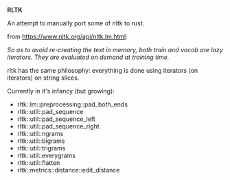 __RLTK__

An attempt to manually port some of nltk to rust.

from https://www.nltk.org/api/nltk.lm.html:

_So as to avoid re-creating the text in memory, both train and vocab are lazy iterators. They are evaluated on demand at training time._

rltk has the same philosophy: everything is done using iterators (on iterators) on string slices.

Currently in it's infancy (but growing): 
* rltk::lm::preprocessing::pad_both_ends
* rltk::util::pad_sequence
* rltk::util::pad_sequence_left
* rltk::util::pad_sequence_right
* rltk::util::ngrams
* rltk::util::bigrams 
* rltk::util::trigrams
* rltk::util::everygrams
* rltk::util::flatten
* rltk::metrics::distance::edit_distance

